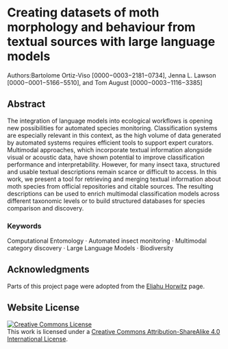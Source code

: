 
# Creating datasets of moth morphology and behaviour from textual sources with large language models

Authors:Bartolome Ortiz-Viso [0000−0003−2181−0734], Jenna L.
Lawson [0000−0001−5166−5510], and Tom August [0000−0003−1116−3385]

## Abstract
The integration of language models into ecological workflows is opening new possibilities for automated species monitoring. Classification systems are especially relevant in this context, as the high volume of data generated by automated systems requires efficient tools to support expert curators. Multimodal approaches, which incorporate textual information alongside visual or acoustic data, have shown potential to improve classification performance and interpretability. However, for many insect taxa, structured and usable textual descriptions remain scarce or difficult to access. In this work, we present a tool for retrieving and merging textual information about moth species from official repositories and citable sources. The resulting descriptions can be used to enrich multimodal classification models across different taxonomic levels or to build structured databases for species comparison and discovery.

### Keywords
Computational Entomology · Automated insect monitoring
· Multimodal category discovery · Large Language Models · Biodiversity

## Acknowledgments
Parts of this project page were adopted from the [Eliahu Horwitz](https://github.com/eliahuhorwitz/Academic-project-page-template) page.

## Website License
<a rel="license" href="http://creativecommons.org/licenses/by-sa/4.0/"><img alt="Creative Commons License" style="border-width:0" src="https://i.creativecommons.org/l/by-sa/4.0/88x31.png" /></a><br />This work is licensed under a <a rel="license" href="http://creativecommons.org/licenses/by-sa/4.0/">Creative Commons Attribution-ShareAlike 4.0 International License</a>.
